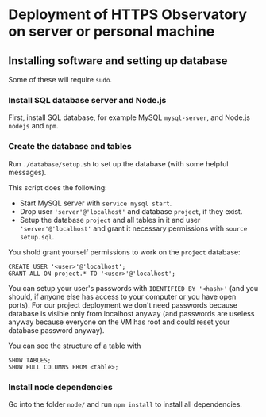 # Deployment of HTTPS Observatory on server or personal machine

## Installing software and setting up database

Some of these will require `sudo`.

### Install SQL database server and Node.js

First, install SQL database, for example MySQL `mysql-server`, and Node.js `nodejs` and `npm`.

### Create the database and tables

Run `./database/setup.sh` to set up the database (with some helpful messages).

This script does the following:
 - Start MySQL server with `service mysql start`.
 - Drop user `'server'@'localhost'` and database `project`, if they exist.
 - Setup the database `project` and all tables in it and user `'server'@'localhost'` and grant it necessary permissions with `source setup.sql`.

You shold grant yourself permissions to work on the `project` database:
```
CREATE USER '<user>'@'localhost';
GRANT ALL ON project.* TO '<user>'@'localhost';
```
You can setup your user's passwords with `IDENTIFIED BY '<hash>'` (and you should, if anyone else has access to your computer or you have open ports). For our project deployment we don't need passwords because database is visible only from localhost anyway (and passwords are useless anyway because everyone on the VM has root and could reset your database password anyway).

You can see the structure of a table with
```
SHOW TABLES;
SHOW FULL COLUMNS FROM <table>;
```

### Install node dependencies
Go into the folder `node/` and run `npm install` to install all dependencies.
